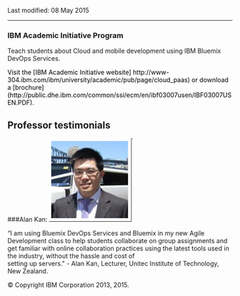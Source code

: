Last modified: 08 May 2015

---

<a name="resources"></a>

### IBM Academic Initiative Program
 Teach students about Cloud and mobile development using IBM Bluemix DevOps Services. 
<div style="color:black">
Visit the [IBM Academic Initiative website] http://www-304.ibm.com/ibm/university/academic/pub/page/cloud_paas) or 
download a [brochure](http://public.dhe.ibm.com/common/ssi/ecm/en/ibf03007usen/IBF03007USEN.PDF). </div>

 
<a name="testimonials"></a> 
## Professor testimonials

###Alan Kan: 
![Alan Kan](images/alankan.png) 
 
“I am using Bluemix DevOps Services and Bluemix in my new Agile Development class to help students collaborate on group assignments and get familiar with online collaboration practices using the latest tools used in the industry, without the hassle and cost of  
setting up servers."  - Alan Kan, Lecturer, Unitec Institute of Technology, New Zealand.   


&copy; Copyright IBM Corporation 2013, 2015.
